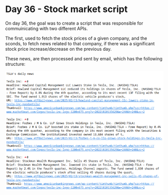 # Day 36 - Stock market script

On day 36, the goal was to create a script that was responsible for commuinicating with two different APIs.

The first, used to fetch the stock prices of a given company, and the sconds, to fetch news related to that company, if there was a significant stock price increase/decrease on the previous day.

These news, are then processed and sent by email, which has the following structure:

![Preview](./assets/preview.png)
